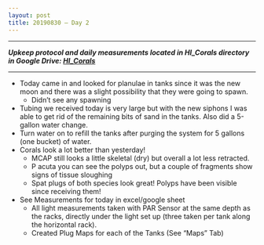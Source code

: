 ```yaml
---
layout: post
title: 20190830 – Day 2
---
```


---
***Upkeep protocol and daily measurements located in HI_Corals directory in Google Drive: [HI_Corals](https://drive.google.com/drive/u/1/folders/1Dxil5Lj1ynvuIuGDWx9_AyqkdplIcCZQ)***

---

- Today came in and looked for planulae in tanks since it was the new moon and there was a slight possibility that they were going to spawn.  
    - Didn’t see any spawning  
- Tubing we received today is very large but with the new siphons I was able to get rid of the remaining bits of sand in the tanks. Also did a 5-gallon water change.  
- Turn water on to refill the tanks after purging the system for 5 gallons (one bucket) of water.  
- Corals look a lot better than yesterday!  
    - MCAP still looks a little skeletal (dry) but overall a lot less retracted.  
    - P acuta you can see the polyps out, but a couple of fragments show signs of tissue sloughing  
    - Spat plugs of both species look great! Polyps have been visible since receiving them!  
- See Measurements for today in excel/google sheet  
    - All light measurements taken with PAR Sensor at the same depth as the racks, directly under the light set up (three taken per tank along the horizontal rack).  
    - Created Plug Maps for each of the Tanks (See “Maps” Tab)
